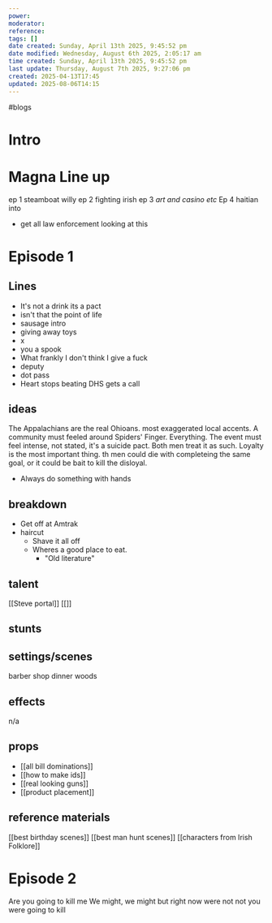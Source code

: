 ```yaml
---
power: 
moderator: 
reference: 
tags: []
date created: Sunday, April 13th 2025, 9:45:52 pm
date modified: Wednesday, August 6th 2025, 2:05:17 am
time created: Sunday, April 13th 2025, 9:45:52 pm
last update: Thursday, August 7th 2025, 9:27:06 pm
created: 2025-04-13T17:45
updated: 2025-08-06T14:15
---
```


#blogs

# Intro

# Magna Line up
ep 1 steamboat willy
ep 2 fighting irish
ep 3 *art and casino etc*
Ep 4 haitian into

- get all law enforcement looking at this
# Episode 1
## Lines
- It's not a drink its a pact
- isn't that the point of life
- sausage intro
- giving away toys
- x
- you a spook
- What frankly I don't think I give a fuck
- deputy
- dot pass
- Heart stops beating DHS gets a call
## ideas
The Appalachians are the real Ohioans.  most exaggerated local accents.  A community must feeled around Spiders' Finger.  Everything.  The event must feel intense, not stated, it's a suicide pact.  Both men treat it as such.  Loyalty is the most important thing.  th men could die with completeing the same goal, or it could be bait to kill the disloyal.  

- Always do something with hands
## breakdown

- Get off at Amtrak
-  haircut
	- Shave it all off
	- Wheres a good place to eat.
		- "Old literature"
## talent
[[Steve portal]]
[[]]
## stunts

## settings/scenes
barber shop
dinner
woods

## effects
n/a

## props
- [[all bill dominations]]
- [[how to make ids]]
- [[real looking guns]]
- [[product placement]]
## reference materials
[[best birthday scenes]]
[[best man hunt scenes]]
[[characters from Irish Folklore]]



# Episode 2
Are you going to kill me
We might, we might
but right now were not
not you were going to kill
